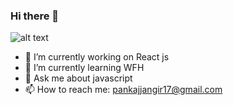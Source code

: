 ### Hi there 👋

![alt text](https://images.unsplash.com/photo-1555099962-4199c345e5dd?ixlib=rb-1.2.1&ixid=eyJhcHBfaWQiOjEyMDd9&auto=format&fit=crop&w=2100&q=80)


- 🔭 I’m currently working on React js
- 🌱 I’m currently learning WFH
- 💬 Ask me about javascript
- 📫 How to reach me: pankajjangir17@gmail.com
